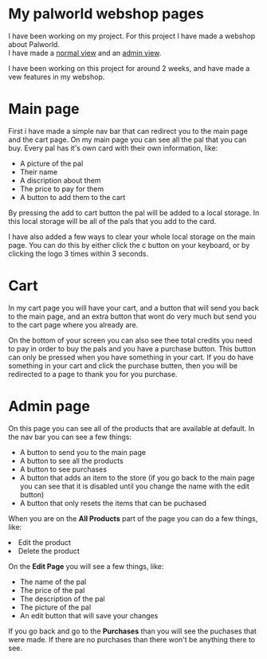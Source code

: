 <h1>My palworld webshop pages</h1>
<p>I have been working on my project. For this project I have made a webshop about Palworld.<br>
I have made a <a href="https://danielo923.github.io/FE-Rookie-Eind-Project/">normal view</a> and an <a href="https://danielo923.github.io/FE-Rookie-Eind-Project/admin.html">admin view</a>.</p>
<p>I have been working on this project for around 2 weeks, and have made a vew features in my webshop.</p>
<h1>Main page</h1>
<p>First i have made a simple nav bar that can redirect you to the main page and the cart page. On my main page you can see all the pal that you can buy. Every pal has it's own card with their own information, like:</p>
<ul>
<li>A picture of the pal</li>
<li>Their name</li>
<li>A discription about them</li>
<li>The price to pay for them</li>
<li>A button to add them to the cart</li>
</ul>
<p>By pressing the add to cart button the pal will be added to a local storage. In this local storage will be all of the pals that you add to the card.</p>
<p>I have also added a few ways to clear your whole local storage on the main page. You can do this by either click the c button on your keyboard, or by clicking the logo 3 times within 3 seconds.</p>
<h1>Cart</h1>
<p>In my cart page you will have your cart, and a button that will send you back to the main page, and an extra button that wont do very much but send you to the cart page where you already are.</p>
<p>On the bottom of your screen you can also see thee total credits you need to pay in order to buy the pals and you have a purchase button. This button can only be pressed when you have something in your cart. If you do have something in your cart and click the purchase butten, then you will be redirected to a page to thank you for you purchase.</p>
<h1>Admin page</h1>
<p>On this page you can see all of the products that are available at default. In the nav bar you can see a few things:<p>
<ul>
<li>A button to send you to the main page</li>
<li>A button to see all the products</li>
<li>A button to see purchases</li>
<li>A button that adds an item to the store (if you go back to the main page you can see that it is disabled until you change the name with the edit button)</li>
<li>A button that only resets the items that can be puchased</li>
</ul>
<p>When you are on the <strong>All Products</strong> part of the page you can do a few things, like:
<u;>
<li>Edit the product</li>
<li>Delete the product</li>
</ul>
<p>On the <strong>Edit Page</strong> you will see a few things, like:</p>
<ul>
<li>The name of the pal</li>
<li>The price of the pal</li>
<li>The description of the pal</li>
<li>The picture of the pal</li>
<li>An edit button that will save your changes</li>
</ul>
<p>If you go back and go to the <strong>Purchases</strong> than you will see the puchases that were made. If there are no purchases than there won't be anything there to see.</p>